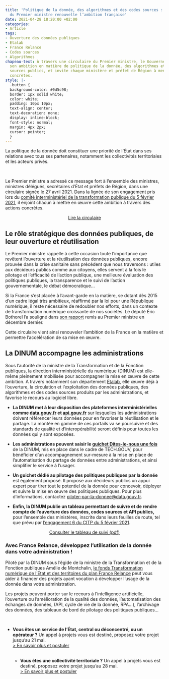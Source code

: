 ```yaml
---
title: 'Politique de la donnée, des algorithmes et des codes sources : une circulaire
  du Premier ministre renouvelle l’ambition française'
date: 2021-04-28 18:20:00 +02:00
categories:
- Article
tags:
- Ouverture des données publiques
- Etalab
- France Relance
- Codes sources
- Algorithmes
chapeau-text: À travers une circulaire du Premier ministre, le Gouvernement renouvelle
  son ambition en matière de politique de la donnée, des algorithmes et des codes
  sources publics, et invite chaque ministère et préfet de Région à mener des actions
  concrètes.
style: |-
  .button {
  background-color: #0d5c98;
  border: 1px solid white;
  color: white;
  padding: 10px 10px;
  text-align: center;
  text-decoration: none;
  display: inline-block;
  font-style: normal;
  margin: 4px 2px;
  cursor: pointer;
  }
---
```


<div class="citation"><p>La politique de la donnée doit constituer une priorité de l’État dans ses relations avec tous ses partenaires, notamment les collectivités territoriales et les acteurs privés.</p></div>

<br><p>Le Premier ministre a adressé ce message fort à l’ensemble des ministres, ministres délégués, secrétaires d’État et préfets de Région, dans une circulaire signée le 27 avril 2021.
Dans la lignée de son engagement pris lors du <a href="https://www.gouvernement.fr/partage/12086-dossier-de-presse-comite-interministeriel-de-la-transformation-publique" title="comité interministériel de la transformation publique du 5 février 2021 - Lien externe">comité interministériel de la transformation publique du 5 février 2021</a>, il enjoint chacun à mettre en œuvre cette ambition à travers des actions concrètes.</p>

<p align="center"><a href="XXXXXXXXX" class="button">Lire la circulaire</a></p>


<h2 class="margin-bottom-1 h3"> Le rôle stratégique des données publiques, de leur ouverture et réutilisation</h2>

Le Premier ministre rappelle à cette occasion toute l’importance que revêtent l’ouverture et la réutilisation des données publiques, encore prouvée dans la crise sanitaire sans précédent que nous traversons : utiles aux décideurs publics comme aux citoyens, elles servent à la fois le pilotage et l’efficacité de l’action publique, une meilleure évaluation des politiques publiques, la transparence et le suivi de l’action gouvernementale, le débat démocratique…

Si la France s’est placée à l’avant-garde en la matière, se dotant dès 2015 d’un cadre légal très ambitieux, réaffirmé par la loi pour une République numérique, il reste nécessaire de redoubler nos efforts, dans un contexte de transformation numérique croissante de nos sociétés. Le député Éric Bothorel l’a souligné dans [son rapport](https://www.gouvernement.fr/partage/11979-rapport-sur-la-politique-publique-de-la-donnee-des-algorithmes-et-des-codes-sources "son rapport - Lien externe") remis au Premier ministre en décembre dernier.

Cette circulaire vient ainsi renouveler l’ambition de la France en la matière et permettre l’accélération de sa mise en œuvre.

<h2 class="margin-bottom-1 h3">La DINUM accompagne les administrations</h2>

Sous l’autorité de la ministre de la Transformation et de la Fonction publiques, la direction interministérielle du numérique (DINUM) est elle-même pleinement mobilisée pour accompagner la mise en œuvre de cette ambition. A travers notamment son département [Etalab](https://www.etalab.gouv.fr/ "Etalab - Lien externe"), elle œuvre déjà à l’ouverture, la circulation et l’exploitation des données publiques, des algorithmes et des codes sources produits par les administrations, et favorise le recours au logiciel libre.

* **La DINUM met à leur disposition des plateformes interministérielles comme [data.gouv.fr](https://data.gouv.fr "data.gouv.fr - Lien externe") et [api.gouv.fr](https://api.gouv.fr "api.gouv.fr - Lien externe")** sur lesquelles les administrations doivent référencer leurs données pour en favoriser la réutilisation et le partage. La montée en gamme de ces portails va se poursuivre et des standards de qualité et d’interopérabilité seront définis pour toutes les données qui y sont exposées.

* **Les administrations peuvent saisir le [guichet Dites-le-nous une fois](https://www.numerique.gouv.fr/services/guichet-dites-le-nous-une-fois/)** de la DINUM, mis en place dans le cadre de TECH.GOUV, pour bénéficier d’un accompagnement sur-mesure à la mise en place de l’automatisation du partage de données entre administrations, et ainsi simplifier le service à l’usager.

* **Un guichet dédié au pilotage des politiques publiques par la donnée** est également proposé. Il propose aux décideurs publics un appui expert pour tirer tout le potentiel de la donnée pour concevoir, déployer et suivre la mise en œuvre des politiques publiques.
Pour plus d’informations, contactez [piloter-par-la-donnee@data.gouv.fr](mailto:piloter-par-la-donnee@data.gouv.fr).

* **Enfin, la DINUM publie un tableau permettant de suivre et de rendre compte de l’ouverture des données, codes sources et API publics,** pour l’ensemble des ministères, inscrite dans leurs feuilles de route, tel que prévu par [l’engagement 6 du CITP du 5 février 2021](https://www.modernisation.gouv.fr/transformation-publique/comites-interministeriels-de-la-transformation-publique/article-citp "l’engagement 6 du CITP du 5 février 2021 - Lien externe").

<p align="center"><a href="XXXXXXXXX" class="button">Consulter le tableau de suivi (pdf)</a></p>

<div class="encadre noir"><h3 class="margin-bottom-1 h4">Avec France Relance, développez l’utilisation de la donnée dans votre administration !</h3>
<p>Piloté par la DINUM sous l’égide de la ministre de la Transformation et de la Fonction publiques Amélie de Montchalin, <a href="https://www.numerique.gouv.fr/services/francerelance-transformation-numerique-etat-et-territoires/" title="le fonds Transformation numérique de l’État et des territoires du plan France Relance - Lien externe">le fonds Transformation numérique de l’État et des territoires du plan France Relance</a> peut vous aider à financer des projets ayant vocation à développer l’usage de la donnée dans votre administration.</p>
<p>Les projets peuvent porter sur le recours à l’intelligence artificielle, l’ouverture ou l’amélioration de la qualité des données, l’automatisation des échanges de données, (API, cycle de vie de la donnée, RPA…), l’archivage des données, des tableaux de bord de pilotage des politiques publiques…</p>
<br>
<ul><li><b>Vous êtes un service de l’État, central ou déconcentré, ou un opérateur ?</b> Un appel à projets vous est destiné, proposez votre projet jusqu’au 21 mai.
<br><a href="https://france-relance.transformation.gouv.fr/96c0-developper-lutilisation-de-la-donnee-dans-vot" title="En savoir plus et postuler - Lien externe"> > En savoir plus et postuler</a></li> 
<br>
<ul><li><b>Vous êtes une collectivité territoriale ?</b> Un appel à projets vous est destiné, proposez votre projet jusqu’au 28 mai.
<br><a href="https://france-relance.transformation.gouv.fr/dbbc-developper-lutilisation-de-la-donnee-dans-vot/" title="En savoir plus et postuler - Lien externe"> > En savoir plus et postuler</a></li></ul>
</div>
